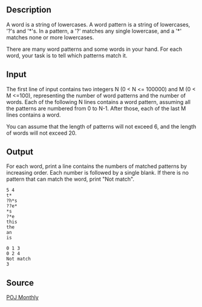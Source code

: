 <h2>Description</h2><p>A word is a string of lowercases. A word pattern is a string of lowercases, '?'s and '*'s. In a pattern, a '?' matches any single lowercase, and a '*' matches none or more lowercases.
</p>
There are many word patterns and some words in your hand. For each word, your task is to tell which patterns match it.
<h2>Input</h2><p>The first line of input contains two integers N (0 &lt; N &lt;= 100000) and M (0 &lt; M &lt;=100), representing the number of word patterns and the number of words. Each of the following N lines contains a word pattern, assuming all the patterns are numbered from 0 to N-1. After those, each of the last M lines contains a word.
</p>
You can assume that the length of patterns will not exceed 6, and the length of words will not exceed 20.
<h2>Output</h2><p>For each word, print a line contains the numbers of matched patterns by increasing order. Each number is followed by a single blank. If there is no pattern that can match the word, print "Not match".</p><pre><code class="language-input1">5 4
t*
?h*s
??e*
*s
?*e
this
the
an
is
</code></pre><pre><code class="language-output1">0 1 3 
0 2 4 
Not match
3
</code></pre><h2>Source</h2><a href="searchproblem?field=source&amp;key=POJ+Monthly">POJ Monthly</a>